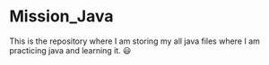 # Mission_Java
This is the repository where I am storing my all java files where I am practicing java and learning it. 😃️
